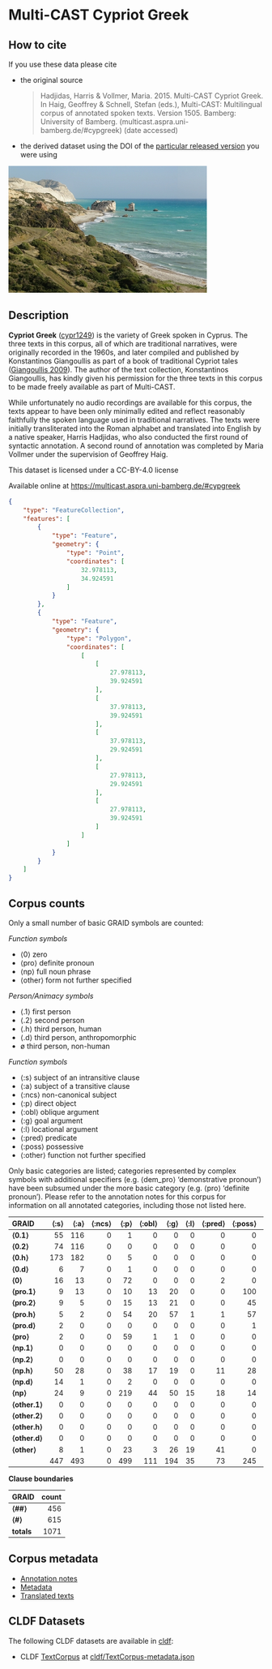 # Multi-CAST Cypriot Greek

## How to cite

If you use these data please cite
- the original source
  > Hadjidas, Harris & Vollmer, Maria. 2015. Multi-CAST Cypriot Greek. In Haig, Geoffrey & Schnell, Stefan (eds.), Multi-CAST: Multilingual corpus of annotated spoken texts. Version 1505. Bamberg: University of Bamberg. (multicast.aspra.uni-bamberg.de/#cypgreek) (date accessed)
- the derived dataset using the DOI of the [particular released version](../../releases/) you were using

![](cldf/media/image.jpg)

## Description


**Cypriot Greek** ([cypr1249](https://glottolog.org/resource/languoid/id/cypr1249)) is the variety of Greek spoken in Cyprus. The three texts in this corpus, all of which are traditional narratives, were originally recorded in the 1960s, and later compiled and published by Konstantinos Giangoullis as part of a book of traditional Cypriot tales ([Giangoullis 2009](Source#cldf:giangoullis2009)). The author of the text collection, Konstantinos Giangoullis, has kindly given his permission for the three texts in this corpus to be made freely available as part of Multi-CAST.

While unfortunately no audio recordings are available for this corpus, the texts appear to have been only minimally edited and reflect reasonably faithfully the spoken language used in traditional narratives. The texts were initially transliterated into the Roman alphabet and translated into English by a native speaker, Harris Hadjidas, who also conducted the first round of syntactic annotation. A second round of annotation was completed by Maria Vollmer under the supervision of Geoffrey Haig.

This dataset is licensed under a CC-BY-4.0 license

Available online at https://multicast.aspra.uni-bamberg.de/#cypgreek


```geojson
{
    "type": "FeatureCollection",
    "features": [
        {
            "type": "Feature",
            "geometry": {
                "type": "Point",
                "coordinates": [
                    32.978113,
                    34.924591
                ]
            }
        },
        {
            "type": "Feature",
            "geometry": {
                "type": "Polygon",
                "coordinates": [
                    [
                        [
                            27.978113,
                            39.924591
                        ],
                        [
                            37.978113,
                            39.924591
                        ],
                        [
                            37.978113,
                            29.924591
                        ],
                        [
                            27.978113,
                            29.924591
                        ],
                        [
                            27.978113,
                            39.924591
                        ]
                    ]
                ]
            }
        }
    ]
}
```



## Corpus counts

Only a small number of basic GRAID symbols are counted:

*Function symbols*
- ⟨0⟩ zero
- ⟨pro⟩ definite pronoun
- ⟨np⟩ full noun phrase
- ⟨other⟩ form not further specified

*Person/Animacy symbols*
- ⟨.1⟩ first person
- ⟨.2⟩ second person
- ⟨.h⟩ third person, human
- ⟨.d⟩ third person, anthropomorphic
- ø third person, non-human

*Function symbols*
- ⟨:s⟩ subject of an intransitive clause
- ⟨:a⟩ subject of a transitive clause
- ⟨:ncs⟩ non-canonical subject
- ⟨:p⟩ direct object
- ⟨:obl⟩ oblique argument
- ⟨:g⟩ goal argument
- ⟨:l⟩ locational argument
- ⟨:pred⟩ predicate
- ⟨:poss⟩ possessive
- ⟨:other⟩ function not further specified

Only basic categories are listed; categories represented by complex symbols with additional
specifiers (e.g. ⟨dem_pro⟩ ‘demonstrative pronoun’) have been subsumed under the more basic
category (e.g. ⟨pro⟩ ‘definite pronoun’). Please refer to the annotation notes for this corpus for
information on all annotated categories, including those not listed here.

| GRAID | ⟨:s⟩ | ⟨:a⟩ | ⟨:ncs⟩ | ⟨:p⟩ | ⟨:obl⟩ | ⟨:g⟩ | ⟨:l⟩ | ⟨:pred⟩ | ⟨:poss⟩ | ⟨:other⟩ | totals |
|:--------------|-------:|-------:|---------:|-------:|---------:|-------:|-------:|----------:|----------:|-----------:|---------:|
| **⟨0.1⟩** | 55 | 116 | 0 | 1 | 0 | 0 | 0 | 0 | 0 | 0 | 172 |
| **⟨0.2⟩** | 74 | 116 | 0 | 0 | 0 | 0 | 0 | 0 | 0 | 1 | 191 |
| **⟨0.h⟩** | 173 | 182 | 0 | 5 | 0 | 0 | 0 | 0 | 0 | 1 | 361 |
| **⟨0.d⟩** | 6 | 7 | 0 | 1 | 0 | 0 | 0 | 0 | 0 | 0 | 14 |
| **⟨0⟩** | 16 | 13 | 0 | 72 | 0 | 0 | 0 | 2 | 0 | 0 | 103 |
| **⟨pro.1⟩** | 9 | 13 | 0 | 10 | 13 | 20 | 0 | 0 | 100 | 3 | 168 |
| **⟨pro.2⟩** | 9 | 5 | 0 | 15 | 13 | 21 | 0 | 0 | 45 | 3 | 111 |
| **⟨pro.h⟩** | 5 | 2 | 0 | 54 | 20 | 57 | 1 | 1 | 57 | 6 | 203 |
| **⟨pro.d⟩** | 2 | 0 | 0 | 0 | 0 | 0 | 0 | 0 | 1 | 0 | 3 |
| **⟨pro⟩** | 2 | 0 | 0 | 59 | 1 | 1 | 0 | 0 | 0 | 1 | 64 |
| **⟨np.1⟩** | 0 | 0 | 0 | 0 | 0 | 0 | 0 | 0 | 0 | 0 | 0 |
| **⟨np.2⟩** | 0 | 0 | 0 | 0 | 0 | 0 | 0 | 0 | 0 | 0 | 0 |
| **⟨np.h⟩** | 50 | 28 | 0 | 38 | 17 | 19 | 0 | 11 | 28 | 5 | 196 |
| **⟨np.d⟩** | 14 | 1 | 0 | 2 | 0 | 0 | 0 | 0 | 0 | 20 | 37 |
| **⟨np⟩** | 24 | 9 | 0 | 219 | 44 | 50 | 15 | 18 | 14 | 82 | 475 |
| **⟨other.1⟩** | 0 | 0 | 0 | 0 | 0 | 0 | 0 | 0 | 0 | 0 | 0 |
| **⟨other.2⟩** | 0 | 0 | 0 | 0 | 0 | 0 | 0 | 0 | 0 | 0 | 0 |
| **⟨other.h⟩** | 0 | 0 | 0 | 0 | 0 | 0 | 0 | 0 | 0 | 0 | 0 |
| **⟨other.d⟩** | 0 | 0 | 0 | 0 | 0 | 0 | 0 | 0 | 0 | 0 | 0 |
| **⟨other⟩** | 8 | 1 | 0 | 23 | 3 | 26 | 19 | 41 | 0 | 0 | 121 |
| | 447 | 493 | 0 | 499 | 111 | 194 | 35 | 73 | 245 | 122 | 2219 |


**Clause boundaries**

| GRAID | count |
|:-----------|--------:|
| **⟨##⟩** | 456 |
| **⟨#⟩** | 615 |
| **totals** | 1071 |



## Corpus metadata

- [Annotation notes](cldf/media/annotation-notes.pdf)
- [Metadata](cldf/media/metadata.pdf)
- [Translated texts](cldf/media/translated-texts.pdf)


## CLDF Datasets

The following CLDF datasets are available in [cldf](cldf):

- CLDF [TextCorpus](https://github.com/cldf/cldf/tree/master/modules/TextCorpus) at [cldf/TextCorpus-metadata.json](cldf/TextCorpus-metadata.json)